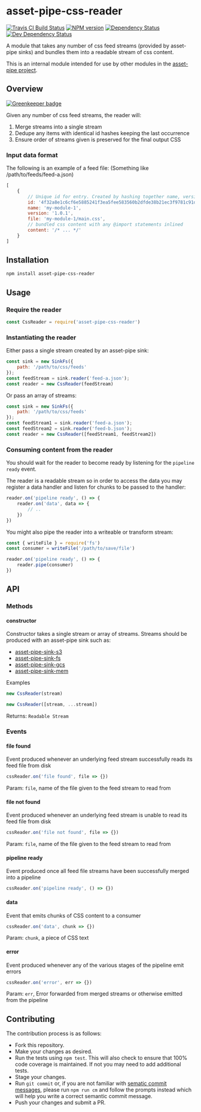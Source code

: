 <!-- TITLE/ -->

<h1>asset-pipe-css-reader</h1>

<!-- /TITLE -->


<!-- BADGES/ -->

<span class="badge-travisci"><a href="http://travis-ci.org/asset-pipe/asset-pipe-css-reader" title="Check this project's build status on TravisCI"><img src="https://img.shields.io/travis/asset-pipe/asset-pipe-css-reader/master.svg" alt="Travis CI Build Status" /></a></span>
<span class="badge-npmversion"><a href="https://npmjs.org/package/asset-pipe-css-reader" title="View this project on NPM"><img src="https://img.shields.io/npm/v/asset-pipe-css-reader.svg" alt="NPM version" /></a></span>
<span class="badge-daviddm"><a href="https://david-dm.org/asset-pipe/asset-pipe-css-reader" title="View the status of this project's dependencies on DavidDM"><img src="https://img.shields.io/david/asset-pipe/asset-pipe-css-reader.svg" alt="Dependency Status" /></a></span>
<span class="badge-daviddmdev"><a href="https://david-dm.org/asset-pipe/asset-pipe-css-reader#info=devDependencies" title="View the status of this project's development dependencies on DavidDM"><img src="https://img.shields.io/david/dev/asset-pipe/asset-pipe-css-reader.svg" alt="Dev Dependency Status" /></a></span>

<!-- /BADGES -->


A module that takes any number of css feed streams (provided by asset-pipe sinks) and bundles them into a readable stream of css content.

This is an internal module intended for use by other modules in the [asset-pipe project](https://github.com/asset-pipe).

## Overview

[![Greenkeeper badge](https://badges.greenkeeper.io/asset-pipe/asset-pipe-css-reader.svg)](https://greenkeeper.io/)

Given any number of css feed streams, the reader will:
1. Merge streams into a single stream
2. Dedupe any items with identical id hashes keeping the last occurrence
3. Ensure order of streams given is preserved for the final output CSS

### Input data format

The following is an example of a feed file:
(Something like /path/to/feeds/feed-a.json)

```js
[
    {
        // Unique id for entry. Created by hashing together name, version and file
        id: '4f32a8e1c6cf6e5885241f3ea5fee583560b2dfde38b21ec3f9781c91d58f42e',
        name: 'my-module-1',
        version: '1.0.1',
        file: 'my-module-1/main.css',
        // bundled css content with any @import statements inlined
        content: '/* ... */'
    }
]
```

## Installation

```bash
npm install asset-pipe-css-reader
```

## Usage

### Require the reader
```js
const CssReader = require('asset-pipe-css-reader')
```

### Instantiating the reader

Either pass a single stream created by an asset-pipe sink:
```js
const sink = new SinkFs({
    path: '/path/to/css/feeds'
});
const feedStream = sink.reader('feed-a.json');
const reader = new CssReader(feedStream)
```

Or pass an array of streams:
```js
const sink = new SinkFs({
    path: '/path/to/css/feeds'
});
const feedStream1 = sink.reader('feed-a.json');
const feedStream2 = sink.reader('feed-b.json');
const reader = new CssReader([feedStream1, feedStream2])
```

### Consuming content from the reader

You should wait for the reader to become ready by listening for the `pipeline ready` event.

The reader is a readable stream so in order to access the data you may register a data handler
and listen for chunks to be passed to the handler:
```js
reader.on('pipeline ready', () => {
    reader.on('data', data => {
        // ..
    })
})
```

You might also pipe the reader into a writeable or transform stream:
```js
const { writeFile } = require('fs')
const consumer = writeFile('/path/to/save/file')

reader.on('pipeline ready', () => {
    reader.pipe(consumer)
})
```

## API

### Methods

#### constructor

Constructor takes a single stream or array of streams. Streams should be produced with an asset-pipe sink such as: 
- [asset-pipe-sink-s3](https://github.com/asset-pipe/asset-pipe-sink-s3`)
- [asset-pipe-sink-fs](https://github.com/asset-pipe/asset-pipe-sink-fs`)
- [asset-pipe-sink-gcs](https://github.com/asset-pipe/asset-pipe-sink-gcs`)
- [asset-pipe-sink-mem](https://github.com/asset-pipe/asset-pipe-sink-mem`)

Examples
```js
new CssReader(stream)
```
```js
new CssReader([stream, ...stream])
```

Returns: `Readable Stream`

### Events

#### file found

Event produced whenever an underlying feed stream successfully reads its feed
file from disk

```js
cssReader.on('file found', file => {})
```

Param: `file`, name of the file given to the feed stream to read from

#### file not found

Event produced whenever an underlying feed stream is unable to read its feed
file from disk

```js
cssReader.on('file not found', file => {})
```

Param: `file`, name of the file given to the feed stream to read from

#### pipeline ready

Event produced once all feed file streams have been successfully merged into
a pipeline

```js
cssReader.on('pipeline ready', () => {})
```

#### data

Event that emits chunks of CSS content to a consumer

```js
cssReader.on('data', chunk => {})
```

Param: `chunk`, a piece of CSS text

#### error

Event produced whenever any of the various stages of the pipeline emit errors

```js
cssReader.on('error', err => {})
```

Param: `err`, Error forwarded from merged streams or otherwise emitted from the pipeline

## Contributing

The contribution process is as follows:

- Fork this repository.
- Make your changes as desired.
- Run the tests using `npm test`. This will also check to ensure that 100% code coverage is maintained. If not you may need to add additional tests.
- Stage your changes.
- Run `git commit` or, if you are not familiar with [sematic commit messages](https://docs.google.com/document/d/1QrDFcIiPjSLDn3EL15IJygNPiHORgU1_OOAqWjiDU5Y/edit), please run `npm run cm` and follow the prompts instead which will help you write a correct semantic commit message.
- Push your changes and submit a PR.
